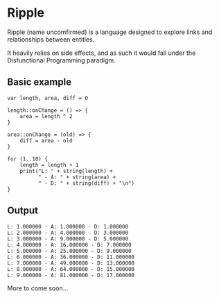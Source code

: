# Ripple

Ripple (name uncomfirmed) is a language designed to explore links and relationships between entities.

It heavily relies on side effects, and as such it would fall under the Disfunctional Programming paradigm.

## Basic example

```
var length, area, diff = 0

length::onChange = () => {
	area = length ^ 2
}

area::onChange = (old) => {
	diff = area - old
}

for (1..10) {
	length = length + 1
	print("L: " + string(length) + 
		  " - A: " + string(area) + 
		  " - D: " + string(diff) + "\n")
}
```

## Output

```
L: 1.000000 - A: 1.000000 - D: 1.000000
L: 2.000000 - A: 4.000000 - D: 3.000000
L: 3.000000 - A: 9.000000 - D: 5.000000
L: 4.000000 - A: 16.000000 - D: 7.000000
L: 5.000000 - A: 25.000000 - D: 9.000000
L: 6.000000 - A: 36.000000 - D: 11.000000
L: 7.000000 - A: 49.000000 - D: 13.000000
L: 8.000000 - A: 64.000000 - D: 15.000000
L: 9.000000 - A: 81.000000 - D: 17.000000
```

More to come soon...

